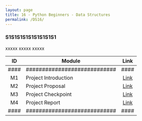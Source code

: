```yaml
---
layout: page
title: 16 - Python Beginners - Data Structures
permalink: /DS16/
---
```


<h3>S1S1S1S1S1S1S1S1S1</h3>

xxxxx xxxxx xxxxx

| ID | Module                     |Link|
|:--:|----------------------------|:--:|
|####|############################|####|
| M1 | Project Introduction       |[Link](/03-MSDS-Courses/DS12/M1/)|
| M2 | Project Proposal           |[Link](/03-MSDS-Courses/DS12/M2/)|
| M3 |Project Checkpoint          |[Link](/03-MSDS-Courses/DS12/M3/)|
| M4 | Project Report             |[Link](/03-MSDS-Courses/DS12/M4/)|
|####|############################|####|

